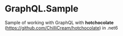 # GraphQL.Sample
Sample of working with GraphQL with **hotchocolate** (https://github.com/ChilliCream/hotchocolate) in .net6

